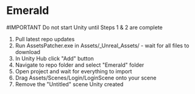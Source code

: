 # Emerald
#IMPORTANT Do not start Unity until Steps 1 & 2 are complete

1. Pull latest repo updates
2. Run AssetsPatcher.exe in Assets/_Unreal_Assets/ - wait for all files to download
2. In Unity Hub click "Add" button
3. Navigate to repo folder and select "Emerald" folder
4. Open project and wait for everything to import
5. Drag Assets/Scenes/Login/LoginScene onto your scene
6. Remove the "Untitled" scene Unity created
